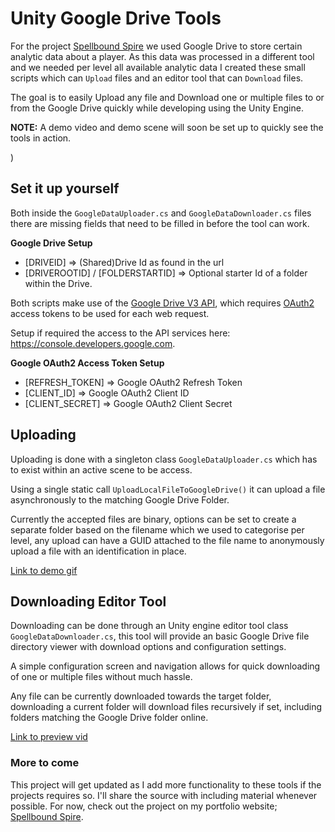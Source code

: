 # Unity Google Drive Tools

For the project [Spellbound Spire](https://jesseroffel.com/projects/spellbound-spire.html) we used Google Drive to store certain analytic data about a player. As this data was processed in a different tool and we needed per level all available analytic data I created these small scripts which can `Upload` files and an editor tool that can `Download` files.

The goal is to easily Upload any file and Download one or multiple files to or from the Google Drive quickly while developing using the Unity Engine.


**NOTE:** A demo video and demo scene will soon be set up to quickly see the tools in action.

)



## Set it up yourself

Both inside the `GoogleDataUploader.cs` and `GoogleDataDownloader.cs` files there are missing fields that need to be filled in before the tool can work.

**Google Drive Setup**

* [DRIVEID] => (Shared)Drive Id as found in the url
* [DRIVEROOTID] / [FOLDERSTARTID] => Optional starter Id of a folder within the Drive.



Both scripts make use of the [Google Drive V3 API](https://developers.google.com/drive/api/v3/reference), which requires [OAuth2](https://developers.google.com/identity/protocols/oauth2?hl=en_GB) access tokens to be used for each web request. 

Setup if required the access to the API services here: https://console.developers.google.com.

**Google OAuth2 Access Token Setup**

* [REFRESH_TOKEN] => Google OAuth2 Refresh Token
* [CLIENT_ID] =>  Google OAuth2 Client ID
* [CLIENT_SECRET] =>   Google OAuth2 Client Secret



## Uploading

Uploading is done with a singleton class `GoogleDataUploader.cs` which has to exist within an active scene to be access.

Using a single static call `UploadLocalFileToGoogleDrive()` it can upload a file asynchronously to the matching Google Drive Folder.

Currently the accepted files are binary, options can be set to create a separate folder based on the filename which we used to categorise per level, any upload can have a GUID attached to the file name to anonymously upload a file with an identification in place.

[Link to demo gif](https://drive.google.com/file/d/1JzpBf6iAIcMDMNoQKpvrsCQ6JeTIFuBX)

## Downloading Editor Tool

Downloading can be done through an Unity engine editor tool class `GoogleDataDownloader.cs`, this tool will provide an basic Google Drive file directory viewer with download options and configuration settings.

A simple configuration screen and navigation allows for quick downloading of one or multiple files without much hassle.

Any file can be currently downloaded towards the target folder, downloading a current folder will download files recursively if set, including folders matching the Google Drive folder online.

[Link to preview vid](https://drive.google.com/open?id=1JAI3Vjw3niXKyJT1j7mW70Ab1OPBZ5pa) 



### More to come

This project will get updated as I add more functionality to these tools if the projects requires so. I'll share the source with including material whenever possible. For now, check out the project on my portfolio website; [Spellbound Spire](https://jesseroffel.com/projects/spellbound-spire.html).